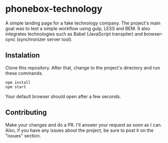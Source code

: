 # phonebox-technology

A simple landing page for a fake technology company. The project's main goal
was to test a simple workflow using gulp, LESS and BEM. It also integrates
technologies such as Babel (JavaScript transpiler) and browser-sync 
(synchronizer server tool).

## Instalation

Clone this repository. After that, change to the project's directory and run 
these commands.

```
npm install
npm start
```

Your default browser should open after a few seconds.

## Contributing

Make your changes and do a PR. I'll answer your request as soon as I can. Also,
if you have any issues about the project, be sure to post it on the "issues"
section.
